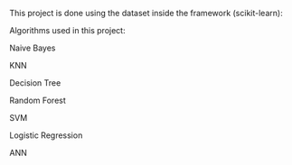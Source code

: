This project is done using the dataset inside the framework (scikit-learn):

Algorithms used in this project:

Naive Bayes

KNN

Decision Tree

Random Forest

SVM

Logistic Regression 

ANN
